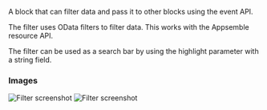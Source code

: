 A block that can filter data and pass it to other blocks using the event API.

The filter uses OData filters to filter data. This works with the Appsemble resource API.

The filter can be used as a search bar by using the highlight parameter with a string field.

### Images

![Filter screenshot](https://gitlab.com/appsemble/appsemble/-/raw/0.30.0/config/assets/filter.png)
![Filter screenshot](https://gitlab.com/appsemble/appsemble/-/raw/0.30.0/config/assets/filter-search-bar.png)
